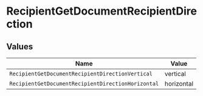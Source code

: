 # RecipientGetDocumentRecipientDirection


## Values

| Name                                               | Value                                              |
| -------------------------------------------------- | -------------------------------------------------- |
| `RecipientGetDocumentRecipientDirectionVertical`   | vertical                                           |
| `RecipientGetDocumentRecipientDirectionHorizontal` | horizontal                                         |
